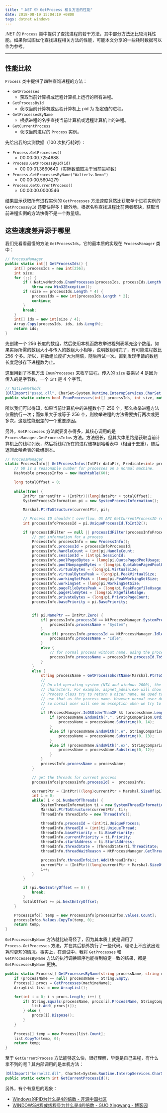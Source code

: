 ```yaml
---
title: ".NET 中 GetProcess 相关方法的性能"
date: 2018-08-19 15:04:19 +0800
tags: dotnet windows
---
```


.NET 的 `Process` 类中提供了查找进程的若干方法，其中部分方法还比较消耗性能。如果你试图优化查找进程相关方法的性能，可能本文分享的一些耗时数据可以作为参考。

---

<div id="toc"></div>

## 性能比较

`Process` 类中提供了四种查询进程的方法：

- `GetProcesses`
    - 获取当前计算机或远程计算机上运行的所有进程。
- `GetProcessById`
    - 获取当前计算机或远程计算机上 pid 为 指定值的进程。
- `GetProcessesByName`
    - 根据进程的名字查找当前计算机或远程计算机上的进程。
- `GetCurrentProcess`
    - 获取当前进程的 `Process` 实例。

先给出我的实测数据（100 次执行耗时）：

+ `Process.GetProcesses()`
    - 00:00:00.7254688
+ `Process.GetProcessById(id)`
    - 00:00:01.3660640（实际数值取决于当前进程数）
+ `Process.GetProcessesByName("Walterlv.Demo")`
    - 00:00:00.5604279
+ `Process.GetCurrentProcess()`
    - 00:00:00.0000546

结果显示获取所有进程实例的 `GetProcesses` 方法速度竟然比获取单个进程实例的 `GetProcessById` 还要快得多！额外地，根据名称查找进程比前两者都快，获取当前进程实例的方法快得不是一个数量级。

## 这些速度差异源于哪里

我们先看看最慢的方法 `GetProcessIds`，它的最本质的实现在 `ProcessManager` 类中：

```csharp
// ProcessManager
public static int[] GetProcessIds() {
    int[] processIds = new int[256];
    int size;
    for (;;) {
        if (!NativeMethods.EnumProcesses(processIds, processIds.Length * 4, out size))
            throw new Win32Exception();
        if (size == processIds.Length * 4) {
            processIds = new int[processIds.Length * 2];
            continue;
        }
        break;
    }
    int[] ids = new int[size / 4];
    Array.Copy(processIds, ids, ids.Length);
    return ids;
}
```

先创建一个 256 长度的数组，然后使用本机函数枚举进程列表填充这个数组。如果实际所需的数组大小与传入的数组大小相等，说明数组用完了，有可能进程数比 256 个多。所以，将数组长度扩大为两倍，随后再试一次。直到发现申请的数组长度足够存下进程数为止。

这里用到了本机方法 `EnumProcesses` 来枚举进程。传入的 `size` 要乘以 4 是因为传入的是字节数，一个 `int` 是 4 个字节。

```csharp
// NativeMethods
[DllImport("psapi.dll", CharSet=System.Runtime.InteropServices.CharSet.Auto, SetLastError=true)]
public static extern bool EnumProcesses(int[] processIds, int size, out int needed);
```

所以我们可以得知，如果当前计算机中的进程数小于 256 个，那么枚举进程方法仅需执行一次；而如果大于或等于 256 个，则枚举进程的方法需要执行两次或更多次，这是性能很差的一个重要原因。

另外，`GetProcesses` 方法就要复杂得多，其核心调用的是 `ProcessManager.GetProcessInfos` 方法。方法很长，但其大体思路是获取当前计算机上的线程列表，然后将线程所在的进程储存到哈希表中（相当于去重），随后返回此哈希表的数组副本。

```csharp
// ProcessManager
static ProcessInfo[] GetProcessInfos(IntPtr dataPtr, Predicate<int> processIdFilter) {
    // 60 is a reasonable number for processes on a normal machine.
    Hashtable processInfos = new Hashtable(60);

    long totalOffset = 0;
    
    while(true) {
        IntPtr currentPtr = (IntPtr)((long)dataPtr + totalOffset);
        SystemProcessInformation pi = new SystemProcessInformation();

        Marshal.PtrToStructure(currentPtr, pi);

        // Process ID shouldn't overflow. OS API GetCurrentProcessID returns DWORD.
        int processInfoProcessId = pi.UniqueProcessId.ToInt32();

        if (processIdFilter == null || processIdFilter(processInfoProcessId)) {
            // get information for a process
            ProcessInfo processInfo = new ProcessInfo();
            processInfo.processId = processInfoProcessId;
            processInfo.handleCount = (int)pi.HandleCount;
            processInfo.sessionId = (int)pi.SessionId;                
            processInfo.poolPagedBytes = (long)pi.QuotaPagedPoolUsage;;
            processInfo.poolNonpagedBytes = (long)pi.QuotaNonPagedPoolUsage;
            processInfo.virtualBytes = (long)pi.VirtualSize;
            processInfo.virtualBytesPeak = (long)pi.PeakVirtualSize;
            processInfo.workingSetPeak = (long)pi.PeakWorkingSetSize;
            processInfo.workingSet = (long)pi.WorkingSetSize;
            processInfo.pageFileBytesPeak = (long)pi.PeakPagefileUsage;
            processInfo.pageFileBytes = (long)pi.PagefileUsage;
            processInfo.privateBytes = (long)pi.PrivatePageCount;
            processInfo.basePriority = pi.BasePriority;


            if( pi.NamePtr == IntPtr.Zero) {                    
                if( processInfo.processId == NtProcessManager.SystemProcessID) {
                    processInfo.processName = "System";
                }
                else if( processInfo.processId == NtProcessManager.IdleProcessID) {
                    processInfo.processName = "Idle";
                }
                else { 
                    // for normal process without name, using the process ID. 
                    processInfo.processName = processInfo.processId.ToString(CultureInfo.InvariantCulture);
                }
            }
            else {                     
                string processName = GetProcessShortName(Marshal.PtrToStringUni(pi.NamePtr, pi.NameLength/sizeof(char)));  
                //
                // On old operating system (NT4 and windows 2000), the process name might be truncated to 15 
                // characters. For example, aspnet_admin.exe will show up in performance counter as aspnet_admin.ex.
                // Process class try to return a nicer name. We used to get the main module name for a process and 
                // use that as the process name. However normal user doesn't have access to module information, 
                // so normal user will see an exception when we try to get a truncated process name.
                //                    
                if (ProcessManager.IsOSOlderThanXP && (processName.Length == 15)) {
                    if (processName.EndsWith(".", StringComparison.OrdinalIgnoreCase)) {
                        processName = processName.Substring(0, 14);
                    }
                    else if (processName.EndsWith(".e", StringComparison.OrdinalIgnoreCase)) {
                        processName = processName.Substring(0, 13);
                    }
                    else if (processName.EndsWith(".ex", StringComparison.OrdinalIgnoreCase)) {
                        processName = processName.Substring(0, 12);
                    }
                }
                processInfo.processName = processName;                                          
            }

            // get the threads for current process
            processInfos[processInfo.processId] =  processInfo;

            currentPtr = (IntPtr)((long)currentPtr + Marshal.SizeOf(pi));
            int i = 0;
            while( i < pi.NumberOfThreads) {
                SystemThreadInformation ti = new SystemThreadInformation();
                Marshal.PtrToStructure(currentPtr, ti);                    
                ThreadInfo threadInfo = new ThreadInfo();                    

                threadInfo.processId = (int)ti.UniqueProcess;
                threadInfo.threadId = (int)ti.UniqueThread;
                threadInfo.basePriority = ti.BasePriority;
                threadInfo.currentPriority = ti.Priority;
                threadInfo.startAddress = ti.StartAddress;
                threadInfo.threadState = (ThreadState)ti.ThreadState;
                threadInfo.threadWaitReason = NtProcessManager.GetThreadWaitReason((int)ti.WaitReason);

                processInfo.threadInfoList.Add(threadInfo);
                currentPtr = (IntPtr)((long)currentPtr + Marshal.SizeOf(ti));
                i++;
            }
        }

        if (pi.NextEntryOffset == 0) {
            break;
        }
        totalOffset += pi.NextEntryOffset;
    }

    ProcessInfo[] temp = new ProcessInfo[processInfos.Values.Count];
    processInfos.Values.CopyTo(temp, 0);
    return temp;
}
```

`GetProcessesByName` 方法就比较奇怪了，因为其本质上就是调用了 `Process.GetProcesses` 方法，并在其后额外执行了一些代码。理论上不应该出现耗时更短的情况。事实上，在测试中，我将 `GetProcesses` 和 `GetProcessesByName` 方法的执行调换顺序也能得到稳定一致的结果，都是 `GetProcessesByName` 更快。

```csharp
public static Process[] GetProcessesByName(string processName, string machineName) {
    if (processName == null) processName = String.Empty;
    Process[] procs = GetProcesses(machineName);
    ArrayList list = new ArrayList();

    for(int i = 0; i < procs.Length; i++) {                
        if( String.Equals(processName, procs[i].ProcessName, StringComparison.OrdinalIgnoreCase)) {
            list.Add( procs[i]);                    
        } else {
            procs[i].Dispose();
        }
    }
    
    Process[] temp = new Process[list.Count];
    list.CopyTo(temp, 0);
    return temp;
}
```

至于 `GetCurrentProcess` 方法能够这么快，很好理解，毕竟是自己进程，有什么拿不到的呢？其内部调用的是本机方法：

```csharp
[DllImport("kernel32.dll", CharSet=System.Runtime.InteropServices.CharSet.Auto)]
public static extern int GetCurrentProcessId();
```

另外，有个有意思的现象：

- [Windows的PID为什么是4的倍数 - 开源中国社区](https://www.oschina.net/question/23734_29378)
- [WINDOWS进程或线程号为什么是4的倍数 - GUO Xingwang - 博客园](http://www.cnblogs.com/Thriving-Country/archive/2011/09/18/2180143.html)
